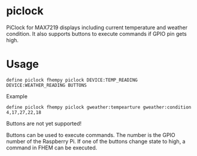 
# piclock
PiClock for MAX7219 displays including current temperature and weather condition.
It also supports buttons to execute commands if GPIO pin gets high.

# Usage
```
define piclock fhempy piclock DEVICE:TEMP_READING DEVICE:WEATHER_READING BUTTONS
```

Example
```
define piclock fhempy piclock gweather:tempearture gweather:condition 4,17,27,22,18
```


Buttons are not yet supported!


Buttons can be used to execute commands. The number is the GPIO number of the Raspberry Pi.
If one of the buttons change state to high, a command in FHEM can be executed.

